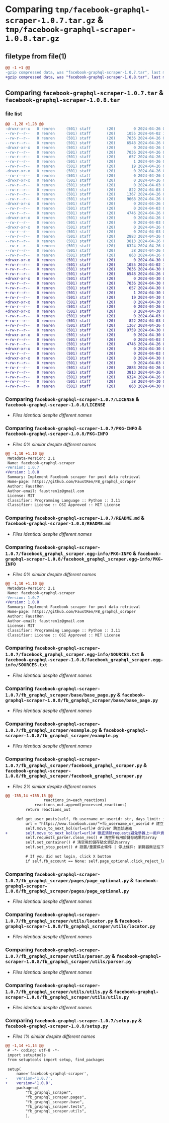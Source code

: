 # Comparing `tmp/facebook-graphql-scraper-1.0.7.tar.gz` & `tmp/facebook-graphql-scraper-1.0.8.tar.gz`

## filetype from file(1)

```diff
@@ -1 +1 @@
-gzip compressed data, was "facebook-graphql-scraper-1.0.7.tar", last modified: Fri Apr 26 08:57:21 2024, max compression
+gzip compressed data, was "facebook-graphql-scraper-1.0.8.tar", last modified: Tue Apr 30 07:27:06 2024, max compression
```

## Comparing `facebook-graphql-scraper-1.0.7.tar` & `facebook-graphql-scraper-1.0.8.tar`

### file list

```diff
@@ -1,28 +1,28 @@
-drwxr-xr-x   0 renren     (501) staff       (20)        0 2024-04-26 08:57:21.108841 facebook-graphql-scraper-1.0.7/
--rw-r--r--   0 renren     (501) staff       (20)     1055 2024-04-02 15:04:14.000000 facebook-graphql-scraper-1.0.7/LICENSE
--rw-r--r--   0 renren     (501) staff       (20)     7036 2024-04-26 08:57:21.108485 facebook-graphql-scraper-1.0.7/PKG-INFO
--rw-r--r--   0 renren     (501) staff       (20)     6548 2024-04-26 08:56:24.000000 facebook-graphql-scraper-1.0.7/README.md
-drwxr-xr-x   0 renren     (501) staff       (20)        0 2024-04-26 08:57:21.103835 facebook-graphql-scraper-1.0.7/facebook_graphql_scraper.egg-info/
--rw-r--r--   0 renren     (501) staff       (20)     7036 2024-04-26 08:57:21.000000 facebook-graphql-scraper-1.0.7/facebook_graphql_scraper.egg-info/PKG-INFO
--rw-r--r--   0 renren     (501) staff       (20)      657 2024-04-26 08:57:21.000000 facebook-graphql-scraper-1.0.7/facebook_graphql_scraper.egg-info/SOURCES.txt
--rw-r--r--   0 renren     (501) staff       (20)        1 2024-04-26 08:57:21.000000 facebook-graphql-scraper-1.0.7/facebook_graphql_scraper.egg-info/dependency_links.txt
--rw-r--r--   0 renren     (501) staff       (20)       19 2024-04-26 08:57:21.000000 facebook-graphql-scraper-1.0.7/facebook_graphql_scraper.egg-info/top_level.txt
-drwxr-xr-x   0 renren     (501) staff       (20)        0 2024-04-26 08:57:21.104665 facebook-graphql-scraper-1.0.7/fb_graphql_scraper/
--rw-r--r--   0 renren     (501) staff       (20)        0 2024-04-26 08:56:24.000000 facebook-graphql-scraper-1.0.7/fb_graphql_scraper/__init__.py
-drwxr-xr-x   0 renren     (501) staff       (20)        0 2024-04-26 08:57:21.105337 facebook-graphql-scraper-1.0.7/fb_graphql_scraper/base/
--rw-r--r--   0 renren     (501) staff       (20)        0 2024-04-03 07:27:32.000000 facebook-graphql-scraper-1.0.7/fb_graphql_scraper/base/__init__.py
--rw-r--r--   0 renren     (501) staff       (20)      822 2024-04-03 07:55:30.000000 facebook-graphql-scraper-1.0.7/fb_graphql_scraper/base/base_page.py
--rw-r--r--   0 renren     (501) staff       (20)     1367 2024-04-26 08:56:24.000000 facebook-graphql-scraper-1.0.7/fb_graphql_scraper/example.py
--rw-r--r--   0 renren     (501) staff       (20)     9668 2024-04-26 08:56:24.000000 facebook-graphql-scraper-1.0.7/fb_graphql_scraper/facebook_graphql_scraper.py
-drwxr-xr-x   0 renren     (501) staff       (20)        0 2024-04-26 08:57:21.106037 facebook-graphql-scraper-1.0.7/fb_graphql_scraper/pages/
--rw-r--r--   0 renren     (501) staff       (20)        0 2024-04-03 06:55:07.000000 facebook-graphql-scraper-1.0.7/fb_graphql_scraper/pages/__init__.py
--rw-r--r--   0 renren     (501) staff       (20)     4746 2024-04-26 08:56:24.000000 facebook-graphql-scraper-1.0.7/fb_graphql_scraper/pages/page_optional.py
-drwxr-xr-x   0 renren     (501) staff       (20)        0 2024-04-26 08:57:21.106520 facebook-graphql-scraper-1.0.7/fb_graphql_scraper/tests/
--rw-r--r--   0 renren     (501) staff       (20)        0 2024-04-03 06:55:08.000000 facebook-graphql-scraper-1.0.7/fb_graphql_scraper/tests/__init__.py
-drwxr-xr-x   0 renren     (501) staff       (20)        0 2024-04-26 08:57:21.107733 facebook-graphql-scraper-1.0.7/fb_graphql_scraper/utils/
--rw-r--r--   0 renren     (501) staff       (20)        0 2024-04-03 06:55:08.000000 facebook-graphql-scraper-1.0.7/fb_graphql_scraper/utils/__init__.py
--rw-r--r--   0 renren     (501) staff       (20)     2883 2024-04-26 08:56:24.000000 facebook-graphql-scraper-1.0.7/fb_graphql_scraper/utils/locator.py
--rw-r--r--   0 renren     (501) staff       (20)     3813 2024-04-26 08:56:24.000000 facebook-graphql-scraper-1.0.7/fb_graphql_scraper/utils/parser.py
--rw-r--r--   0 renren     (501) staff       (20)     6324 2024-04-26 08:56:24.000000 facebook-graphql-scraper-1.0.7/fb_graphql_scraper/utils/utils.py
--rw-r--r--   0 renren     (501) staff       (20)       38 2024-04-26 08:57:21.108959 facebook-graphql-scraper-1.0.7/setup.cfg
--rw-r--r--   0 renren     (501) staff       (20)      863 2024-04-26 08:56:24.000000 facebook-graphql-scraper-1.0.7/setup.py
+drwxr-xr-x   0 renren     (501) staff       (20)        0 2024-04-30 07:27:06.139473 facebook-graphql-scraper-1.0.8/
+-rw-r--r--   0 renren     (501) staff       (20)     1055 2024-04-02 15:04:14.000000 facebook-graphql-scraper-1.0.8/LICENSE
+-rw-r--r--   0 renren     (501) staff       (20)     7036 2024-04-30 07:27:06.139157 facebook-graphql-scraper-1.0.8/PKG-INFO
+-rw-r--r--   0 renren     (501) staff       (20)     6548 2024-04-26 08:56:24.000000 facebook-graphql-scraper-1.0.8/README.md
+drwxr-xr-x   0 renren     (501) staff       (20)        0 2024-04-30 07:27:06.134889 facebook-graphql-scraper-1.0.8/facebook_graphql_scraper.egg-info/
+-rw-r--r--   0 renren     (501) staff       (20)     7036 2024-04-30 07:27:06.000000 facebook-graphql-scraper-1.0.8/facebook_graphql_scraper.egg-info/PKG-INFO
+-rw-r--r--   0 renren     (501) staff       (20)      657 2024-04-30 07:27:06.000000 facebook-graphql-scraper-1.0.8/facebook_graphql_scraper.egg-info/SOURCES.txt
+-rw-r--r--   0 renren     (501) staff       (20)        1 2024-04-30 07:27:06.000000 facebook-graphql-scraper-1.0.8/facebook_graphql_scraper.egg-info/dependency_links.txt
+-rw-r--r--   0 renren     (501) staff       (20)       19 2024-04-30 07:27:06.000000 facebook-graphql-scraper-1.0.8/facebook_graphql_scraper.egg-info/top_level.txt
+drwxr-xr-x   0 renren     (501) staff       (20)        0 2024-04-30 07:27:06.135604 facebook-graphql-scraper-1.0.8/fb_graphql_scraper/
+-rw-r--r--   0 renren     (501) staff       (20)        0 2024-04-26 08:56:24.000000 facebook-graphql-scraper-1.0.8/fb_graphql_scraper/__init__.py
+drwxr-xr-x   0 renren     (501) staff       (20)        0 2024-04-30 07:27:06.136175 facebook-graphql-scraper-1.0.8/fb_graphql_scraper/base/
+-rw-r--r--   0 renren     (501) staff       (20)        0 2024-04-03 07:27:32.000000 facebook-graphql-scraper-1.0.8/fb_graphql_scraper/base/__init__.py
+-rw-r--r--   0 renren     (501) staff       (20)      822 2024-04-03 07:55:30.000000 facebook-graphql-scraper-1.0.8/fb_graphql_scraper/base/base_page.py
+-rw-r--r--   0 renren     (501) staff       (20)     1367 2024-04-26 08:56:24.000000 facebook-graphql-scraper-1.0.8/fb_graphql_scraper/example.py
+-rw-r--r--   0 renren     (501) staff       (20)     9759 2024-04-30 07:26:22.000000 facebook-graphql-scraper-1.0.8/fb_graphql_scraper/facebook_graphql_scraper.py
+drwxr-xr-x   0 renren     (501) staff       (20)        0 2024-04-30 07:27:06.136927 facebook-graphql-scraper-1.0.8/fb_graphql_scraper/pages/
+-rw-r--r--   0 renren     (501) staff       (20)        0 2024-04-03 06:55:07.000000 facebook-graphql-scraper-1.0.8/fb_graphql_scraper/pages/__init__.py
+-rw-r--r--   0 renren     (501) staff       (20)     4746 2024-04-26 08:56:24.000000 facebook-graphql-scraper-1.0.8/fb_graphql_scraper/pages/page_optional.py
+drwxr-xr-x   0 renren     (501) staff       (20)        0 2024-04-30 07:27:06.137334 facebook-graphql-scraper-1.0.8/fb_graphql_scraper/tests/
+-rw-r--r--   0 renren     (501) staff       (20)        0 2024-04-03 06:55:08.000000 facebook-graphql-scraper-1.0.8/fb_graphql_scraper/tests/__init__.py
+drwxr-xr-x   0 renren     (501) staff       (20)        0 2024-04-30 07:27:06.138419 facebook-graphql-scraper-1.0.8/fb_graphql_scraper/utils/
+-rw-r--r--   0 renren     (501) staff       (20)        0 2024-04-03 06:55:08.000000 facebook-graphql-scraper-1.0.8/fb_graphql_scraper/utils/__init__.py
+-rw-r--r--   0 renren     (501) staff       (20)     2883 2024-04-26 08:56:24.000000 facebook-graphql-scraper-1.0.8/fb_graphql_scraper/utils/locator.py
+-rw-r--r--   0 renren     (501) staff       (20)     3813 2024-04-26 08:56:24.000000 facebook-graphql-scraper-1.0.8/fb_graphql_scraper/utils/parser.py
+-rw-r--r--   0 renren     (501) staff       (20)     6324 2024-04-26 08:56:24.000000 facebook-graphql-scraper-1.0.8/fb_graphql_scraper/utils/utils.py
+-rw-r--r--   0 renren     (501) staff       (20)       38 2024-04-30 07:27:06.139548 facebook-graphql-scraper-1.0.8/setup.cfg
+-rw-r--r--   0 renren     (501) staff       (20)      863 2024-04-30 07:26:22.000000 facebook-graphql-scraper-1.0.8/setup.py
```

### Comparing `facebook-graphql-scraper-1.0.7/LICENSE` & `facebook-graphql-scraper-1.0.8/LICENSE`

 * *Files identical despite different names*

### Comparing `facebook-graphql-scraper-1.0.7/PKG-INFO` & `facebook-graphql-scraper-1.0.8/PKG-INFO`

 * *Files 0% similar despite different names*

```diff
@@ -1,10 +1,10 @@
 Metadata-Version: 2.1
 Name: facebook-graphql-scraper
-Version: 1.0.7
+Version: 1.0.8
 Summary: Implement Facebook scraper for post data retrieval
 Home-page: https://github.com/FaustRen/FB_graphql_scraper
 Author: FaustRen
 Author-email: faustren1z@gmail.com
 License: MIT
 Classifier: Programming Language :: Python :: 3.11
 Classifier: License :: OSI Approved :: MIT License
```

### Comparing `facebook-graphql-scraper-1.0.7/README.md` & `facebook-graphql-scraper-1.0.8/README.md`

 * *Files identical despite different names*

### Comparing `facebook-graphql-scraper-1.0.7/facebook_graphql_scraper.egg-info/PKG-INFO` & `facebook-graphql-scraper-1.0.8/facebook_graphql_scraper.egg-info/PKG-INFO`

 * *Files 0% similar despite different names*

```diff
@@ -1,10 +1,10 @@
 Metadata-Version: 2.1
 Name: facebook-graphql-scraper
-Version: 1.0.7
+Version: 1.0.8
 Summary: Implement Facebook scraper for post data retrieval
 Home-page: https://github.com/FaustRen/FB_graphql_scraper
 Author: FaustRen
 Author-email: faustren1z@gmail.com
 License: MIT
 Classifier: Programming Language :: Python :: 3.11
 Classifier: License :: OSI Approved :: MIT License
```

### Comparing `facebook-graphql-scraper-1.0.7/facebook_graphql_scraper.egg-info/SOURCES.txt` & `facebook-graphql-scraper-1.0.8/facebook_graphql_scraper.egg-info/SOURCES.txt`

 * *Files identical despite different names*

### Comparing `facebook-graphql-scraper-1.0.7/fb_graphql_scraper/base/base_page.py` & `facebook-graphql-scraper-1.0.8/fb_graphql_scraper/base/base_page.py`

 * *Files identical despite different names*

### Comparing `facebook-graphql-scraper-1.0.7/fb_graphql_scraper/example.py` & `facebook-graphql-scraper-1.0.8/fb_graphql_scraper/example.py`

 * *Files identical despite different names*

### Comparing `facebook-graphql-scraper-1.0.7/fb_graphql_scraper/facebook_graphql_scraper.py` & `facebook-graphql-scraper-1.0.8/fb_graphql_scraper/facebook_graphql_scraper.py`

 * *Files 2% similar despite different names*

```diff
@@ -155,14 +155,15 @@
                 reactions_in=each_reactions)
             reactions_out.append(processed_reactions)
         return reactions_out
 
     def get_user_posts(self, fb_username_or_userid: str, days_limit: int = 61, display_progress:bool=True) -> dict:
         url = "https://www.facebook.com/"+fb_username_or_userid # 建立完整user連結
         self.move_to_next_kol(url=url)# driver 跳至該連結
+        self.move_to_next_kol(url=url)# 徹底清除requests避免參雜上一用戶資料
         self.requests_parser.clean_res() # 清空所有用於儲存結果的array
         self.set_container() # 清空用於儲存貼文資訊的array
         self.set_stop_point() # 設置/重置停止條件 | 停止條件: 瀏覽器無法往下取得更多貼文(n次) or 已取得目標天數內貼文
 
         # If you did not login, click X button
         if self.fb_account == None: self.page_optional.click_reject_login_button()
```

### Comparing `facebook-graphql-scraper-1.0.7/fb_graphql_scraper/pages/page_optional.py` & `facebook-graphql-scraper-1.0.8/fb_graphql_scraper/pages/page_optional.py`

 * *Files identical despite different names*

### Comparing `facebook-graphql-scraper-1.0.7/fb_graphql_scraper/utils/locator.py` & `facebook-graphql-scraper-1.0.8/fb_graphql_scraper/utils/locator.py`

 * *Files identical despite different names*

### Comparing `facebook-graphql-scraper-1.0.7/fb_graphql_scraper/utils/parser.py` & `facebook-graphql-scraper-1.0.8/fb_graphql_scraper/utils/parser.py`

 * *Files identical despite different names*

### Comparing `facebook-graphql-scraper-1.0.7/fb_graphql_scraper/utils/utils.py` & `facebook-graphql-scraper-1.0.8/fb_graphql_scraper/utils/utils.py`

 * *Files identical despite different names*

### Comparing `facebook-graphql-scraper-1.0.7/setup.py` & `facebook-graphql-scraper-1.0.8/setup.py`

 * *Files 1% similar despite different names*

```diff
@@ -1,14 +1,14 @@
 # -*- coding: utf-8 -*-
 import setuptools
 from setuptools import setup, find_packages
 
 setup(
     name='facebook-graphql-scraper',
-    version='1.0.7',
+    version='1.0.8',
     packages=[
         "fb_graphql_scraper",
         "fb_graphql_scraper.pages",
         "fb_graphql_scraper.base",
         "fb_graphql_scraper.tests", 
         "fb_graphql_scraper.utils",
         ],
```

